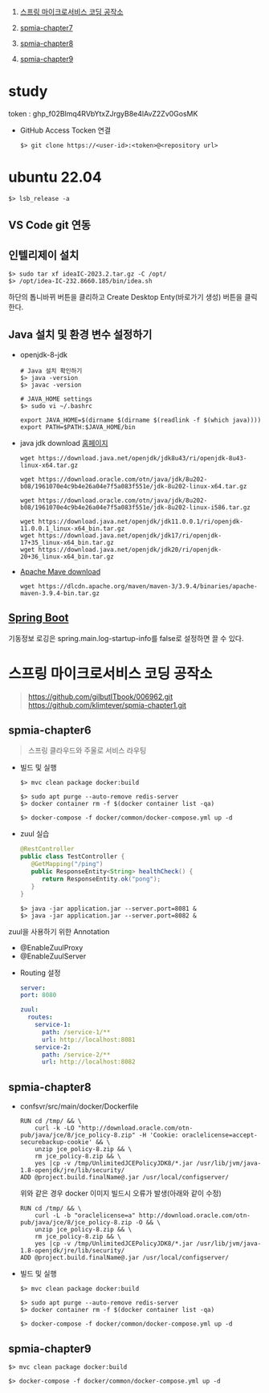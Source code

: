 
1. [스프링 마이크로서비스 코딩 공작소](#스프링-마이크로서비스-코딩-공작소)

1. [spmia-chapter7](#spmia-chapter7)

1. [spmia-chapter8](#spmia-chapter8)

1. [spmia-chapter9](#spmia-chapter9)


# study

token : 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

* GitHub Access Tocken 연결

   ```shell
   $> git clone https://<user-id>:<token>@<repository url>
   ```

# ubuntu 22.04

```shell
$> lsb_release -a
```




## VS Code git 연동

## 인텔리제이 설치

```shell
$> sudo tar xf ideaIC-2023.2.tar.gz -C /opt/
$> /opt/idea-IC-232.8660.185/bin/idea.sh
```

 하단의 톱니바뀌 버튼을 클리하고 Create Desktop Enty(바로가기 생성) 버튼을 클릭한다.

## Java 설치 및 환경 변수 설정하기

 * openjdk-8-jdk

    ```shell
    # Java 설치 확인하기
    $> java -version
    $> javac -version

    # JAVA_HOME settings
    $> sudo vi ~/.bashrc

    export JAVA_HOME=$(dirname $(dirname $(readlink -f $(which java))))
    export PATH=$PATH:$JAVA_HOME/bin
    ```


 * java jdk download [홈페이지](https://jdk.java.net/java-se-ri/20)

    ```shell
    wget https://download.java.net/openjdk/jdk8u43/ri/openjdk-8u43-linux-x64.tar.gz

    wget https://download.oracle.com/otn/java/jdk/8u202-b08/1961070e4c9b4e26a04e7f5a083f551e/jdk-8u202-linux-x64.tar.gz

    wget https://download.oracle.com/otn/java/jdk/8u202-b08/1961070e4c9b4e26a04e7f5a083f551e/jdk-8u202-linux-i586.tar.gz

    wget https://download.java.net/openjdk/jdk11.0.0.1/ri/openjdk-11.0.0.1_linux-x64_bin.tar.gz
    wget https://download.java.net/openjdk/jdk17/ri/openjdk-17+35_linux-x64_bin.tar.gz
    wget https://download.java.net/openjdk/jdk20/ri/openjdk-20+36_linux-x64_bin.tar.gz
    ```

 * [Apache Mave download](https://maven.apache.org/download.cgi)

    ```shell
    wget https://dlcdn.apache.org/maven/maven-3/3.9.4/binaries/apache-maven-3.9.4-bin.tar.gz
    ```

## [Spring Boot](https://godekdls.github.io/Spring%20Boot/spring-application/)

기동정보 로깅은 spring.main.log-startup-info를 false로 설정하면 끌 수 있다.


# 스프링 마이크로서비스 코딩 공작소

 > https://github.com/gilbutITbook/006962.git  
 > https://github.com/klimtever/spmia-chapter1.git

## spmia-chapter6

 > 스프링 클라우드와 주울로 서비스 라우팅

 * 빌드 및 실행
 
   ```
   $> mvc clean package docker:build

   $> sudo apt purge --auto-remove redis-server
   $> docker container rm -f $(docker container list -qa)

   $> docker-compose -f docker/common/docker-compose.yml up -d
   ```


 * zuul 실습

   ```java
   @RestController
   public class TestController {
      @GetMapping("/ping")
      public ResponseEntity<String> healthCheck() {
         return ResponseEntity.ok("pong");
      }
   }
   ```

   ```shell
   $> java -jar application.jar --server.port=8081 &
   $> java -jar application.jar --server.port=8082 &
   ```

zuul을 사용하기 위한 Annotation

- @EnableZuulProxy
- @EnableZuulServer


* Routing 설정

  ```yaml
  server:
  port: 8080

  zuul:
    routes:
      service-1:
        path: /service-1/**
        url: http://localhost:8081
      service-2:
        path: /service-2/**
        url: http://localhost:8082
  ```


## spmia-chapter8

 * confsvr/src/main/docker/Dockerfile

   ```shell
   RUN cd /tmp/ && \
       curl -k -LO "http://download.oracle.com/otn-pub/java/jce/8/jce_policy-8.zip" -H 'Cookie: oraclelicense=accept-securebackup-cookie' && \
       unzip jce_policy-8.zip && \
       rm jce_policy-8.zip && \
       yes |cp -v /tmp/UnlimitedJCEPolicyJDK8/*.jar /usr/lib/jvm/java-1.8-openjdk/jre/lib/security/
   ADD @project.build.finalName@.jar /usr/local/configserver/
   ```
   위와 같은 경우 docker 이미지 빌드시 오류가 발생(아래와 같이 수정)

   ```shell
   RUN cd /tmp/ && \
       curl -L -b "oraclelicense=a" http://download.oracle.com/otn-pub/java/jce/8/jce_policy-8.zip -O && \
       unzip jce_policy-8.zip && \
       rm jce_policy-8.zip && \
       yes |cp -v /tmp/UnlimitedJCEPolicyJDK8/*.jar /usr/lib/jvm/java-1.8-openjdk/jre/lib/security/
   ADD @project.build.finalName@.jar /usr/local/configserver/
   ```

 * 빌드 및 실행

   ```
   $> mvc clean package docker:build

   $> sudo apt purge --auto-remove redis-server
   $> docker container rm -f $(docker container list -qa)

   $> docker-compose -f docker/common/docker-compose.yml up -d
   ```


## spmia-chapter9

```
$> mvc clean package docker:build

$> docker-compose -f docker/common/docker-compose.yml up -d
```